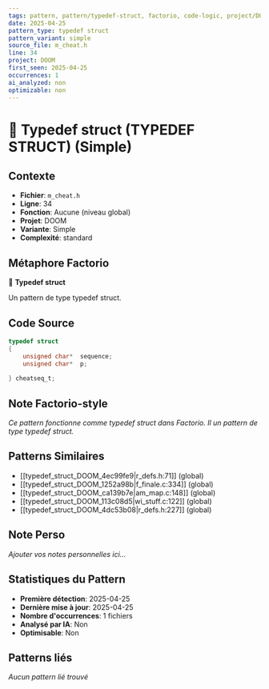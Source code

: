 ```yaml
---
tags: pattern, pattern/typedef-struct, factorio, code-logic, project/DOOM, pattern/variant/simple
date: 2025-04-25
pattern_type: typedef struct
pattern_variant: simple
source_file: m_cheat.h
line: 34
project: DOOM
first_seen: 2025-04-25
occurrences: 1
ai_analyzed: non
optimizable: non
---
```


# 🔧 Typedef struct (TYPEDEF STRUCT) (Simple)

## Contexte
- **Fichier**: `m_cheat.h`
- **Ligne**: 34
- **Fonction**: Aucune (niveau global)
- **Projet**: DOOM
- **Variante**: Simple
- **Complexité**: standard

## Métaphore Factorio
🔧 **Typedef struct**

Un pattern de type typedef struct.

## Code Source
```c
typedef struct
{
    unsigned char*	sequence;
    unsigned char*	p;
    
} cheatseq_t;
```

## Note Factorio-style
*Ce pattern fonctionne comme typedef struct dans Factorio. Il un pattern de type typedef struct.*

## Patterns Similaires
- [[typedef_struct_DOOM_4ec99fe9|r_defs.h:71]] (global)
- [[typedef_struct_DOOM_1252a98b|f_finale.c:334]] (global)
- [[typedef_struct_DOOM_ca139b7e|am_map.c:148]] (global)
- [[typedef_struct_DOOM_113c08d5|wi_stuff.c:122]] (global)
- [[typedef_struct_DOOM_4dc53b08|r_defs.h:227]] (global)

## Note Perso
*Ajouter vos notes personnelles ici...*

## Statistiques du Pattern
- **Première détection**: 2025-04-25
- **Dernière mise à jour**: 2025-04-25
- **Nombre d'occurrences**: 1 fichiers
- **Analysé par IA**: Non
- **Optimisable**: Non

## Patterns liés
*Aucun pattern lié trouvé*

